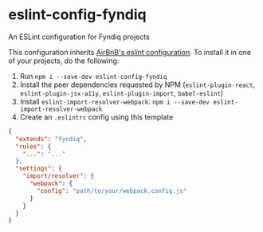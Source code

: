 # eslint-config-fyndiq

An ESLint configuration for Fyndiq projects

This configuration inherits [AirBnB's eslint configuration](//github.com/airbnb/javascript). To install it in one of your projects, do the following:

1. Run `npm i --save-dev eslint-config-fyndiq`
1. Install the peer dependencies requested by NPM (`eslint-plugin-react`, `eslint-plugin-jsx-a11y`, `eslint-plugin-import`, `babel-eslint`)
1. Install `eslint-import-resolver-webpack`: `npm i --save-dev eslint-import-resolver-webpack`
1. Create an `.eslintrc` config using this template
```json
{
  "extends": "fyndiq",
  "rules": {
    "...": "..."
  },
  "settings": {
    "import/resolver": {
      "webpack": {
        "config": "path/to/your/webpack.config.js"
      }
    }
  }
}
```

